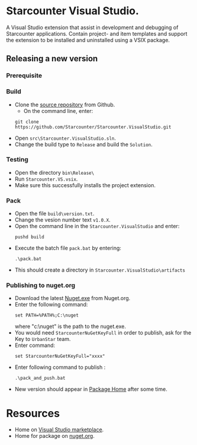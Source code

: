 # Starcounter Visual Studio.

A Visual Studio extension that assist in development and debugging of Starcounter applications. Contain project- and item templates and support the extension to be installed and uninstalled using a VSIX package.

## Releasing a new version

### Prerequisite


### Build

* Clone the [source repository](https://github.com/Starcounter/Starcounter.VisualStudio) from Github. 
    * On the command line, enter:
    ````
    git clone https://github.com/Starcounter/Starcounter.VisualStudio.git
    ````
* Open `src\Starcounter.VisualStudio.sln`.
* Change the build type to `Release` and build the `Solution`.

### Testing

* Open the directory `bin\Release\`
* Run `Starcounter.VS.vsix`.
* Make sure this successfully installs the project extension.

### Pack

* Open the file `build\version.txt`.
* Change the vesion number text `v1.0.X`.
* Open the command line in the `Starcounter.VisualStudio` and enter:
	```
	pushd build
	```
* Execute the batch file `pack.bat` by entering:
	```
	.\pack.bat
	```
* This should create a directory in `Starcounter.VisualStudio\artifacts`

### Publishing to nuget.org
* Download the latest [Nuget.exe](https://www.nuget.org/downloads) from Nuget.org.
* Enter the following command:  
	```
	set PATH=%PATH%;C:\nuget 
	```
	where "c:\nuget" is the path to the nuget.exe.
* You would need `StarcounterNuGetKeyFull` in order to publish, ask for the Key to `UrbanStar` team.
* Enter command:
	```
	set StarcounterNuGetKeyFull="xxxx"
	```
* Enter following command to publish :
	```
	.\pack_and_push.bat
	```
* New version should appear in  [Package Home](https://www.nuget.org/packages/Starcounter.VisualStudio/) after some time.

# Resources
* Home on [Visual Studio marketplace]( https://marketplace.visualstudio.com/items?itemName=Starcounter.StarcounterforVisualStudio).
* Home for package on [nuget.org](https://www.nuget.org/packages/Starcounter.VisualStudio/).

